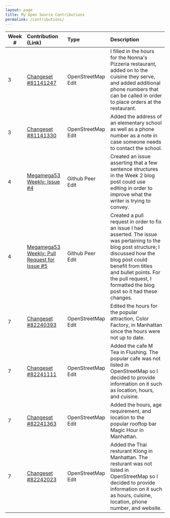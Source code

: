 ```yaml
---
layout: page
title: My Open Source Contributions
permalink: /contributions/
---
```


<!--
The first column, Contribution, must be a hyperlink to the actual contribution,
such as the Wikipedia edit or pull request, etc., with a suitable name.
Type of the contribution should be "Wikipedia edit", "OpenStreet Map feature",
"Project Documentation", "Project Code", "Blog Edit", etc.

The Description should include a brief summary of what you did.

Replace the first row below with your contribution and add new ones below it
following the same syntax.

-->





| Week #       | Contribution (Link)  | Type  | Description |
|---|:---|:---|:---|
|  3   | [Changeset #81141247](https://www.openstreetmap.org/changeset/81141247)    | OpenStreetMap Edit    |   I filled in the hours for the Nonna's Pizzeria restaurant, added on to the cuisine they serve, and added additional phone numbers that can be called in order to place orders at the restaurant.    |
|  3   |  [Changeset #81141330](https://www.openstreetmap.org/changeset/81141330)  |  OpenStreetMap Edit   |  Added the address of an elementary school as well as a phone number as a note in case someone needs to contact the school.    |
|  4   |  [Megamega53 Weekly: Issue #4](https://github.com/hunter-college-ossd-spr-2020/Megamega53-weekly/issues/4)   |  Github Peer Edit   |   Created an issue asserting that a few sentence structures in the Week 2 blog post could use editing in order to improve what the writer is trying to convey.   |
|  4   |  [Megamega53 Weekly: Pull Request for Issue #5](https://github.com/hunter-college-ossd-spr-2020/Megamega53-weekly/pull/3)   |  Github Peer Edit   |   Created a pull request in order to fix an issue I had asserted. The issue was pertaining to the blog post structure; I discussed how the blog post could benefit from titles and bullet points. For the pull request, I formatted the blog post so it had these changes.    |
|  7   |  [Changeset #82240393](https://www.openstreetmap.org/changeset/82240393)   |  OpenStreetMap Edit   |   Edited the hours for the popular attraction, Color Factory, in Manhattan since the hours were not up to date.    |
|  7   |  [Changeset #82241111](https://www.openstreetmap.org/changeset/82241111)   |  OpenStreetMap Edit   |   Added the cafe M Tea in Flushing. The popular cafe was not listed in OpenStreetMap so I decided to provide information on it such as location, hours, and cuisine.    |
|  7   |  [Changeset #82241363](https://www.openstreetmap.org/changeset/82241363)   |  OpenStreetMap Edit   |   Added the hours, age requirement, and location to the popular rooftop bar Magic Hour in Manhattan.    |
|  7   |  [Changeset #82242023](https://www.openstreetmap.org/changeset/82242023)   |  OpenStreetMap Edit   |   Added the Thai resturant Klong in Manhattan. The resturant was not listed in OpenStreetMap so I decided to provide information on it such as hours, cuisine, location, phone number, and website.    |
